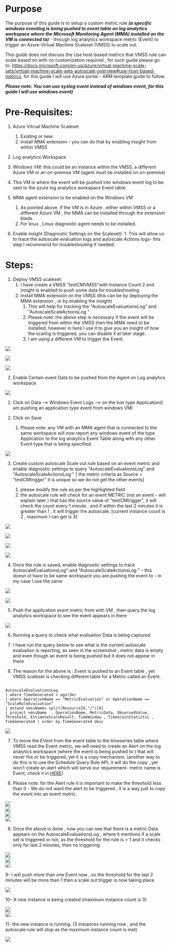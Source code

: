 # Purpose
The purpose of this guide is to setup a custom metric rule **_(a specific windows eventlog is being pushed to event table on log analytics workspace where the Microsoft Monitoring Agent (MMA) installed on the VM is connected to)_** - through log analytics workspace metric (Event) to trigger an Azure Virtual Machine Scaleset (VMSS) to scale out.

This guide does not discuss the Use host-based metrics that VMSS rule can scale based on with no customization required , for such guide please go to:  https://docs.microsoft.com/en-us/azure/virtual-machine-scale-sets/virtual-machine-scale-sets-autoscale-overview#use-host-based-metrics, for this guide I will use Azure portal - ARM template guide to follow.

  **_Please note: You can use syslog event instead of windows event, for this guide I will use windows event)_**
  
  # Pre-Requisites:
  
  1. Azure Vitrual Machine Scaleset
     1. Existing or new
     2. Install MMA extension - you can do that by enabling insight from within VMSS
    
  2. Log analytics Workspace
  
  3. Windows VM: this could be an instance within the VMSS, a different Azure VM or an on-premise VM (agent must be installed on on-premise)
   1. This VM is where the event will be pushed into windows event log to be sent to the azure log analytics workspace Event table.
  
  4. MMA agent extension to be enabled on the Windows VM
     1. As pointed above, if the VM is in Azure , either within VMSS or a different Azure VM , the MMA can be installed through the extension blade.
     2. For linux , Linux diagnostic agent needs to be installed.
     
  5. Enable insight (Diagnostic Settings on the Scaleset):
    1. This will allow us to trace the autoscale evaluation logs and autoscale Actions logs- this step I recommend for troubleshooting if needed.
    

# Steps:

1. Deploy VMSS scaleset:
   1. I have create a VMSS "testCMVMSS"with Instance Count 2 and insight is enabled to push some data for troubleshooting
   2. Install MMA extension on the VMSS (this can be by deploying the MMA extension , or by enabling the insight)
      1. This will help for tracking the "AutoscaleEvaluationsLog" and "AutoscaleScaleActionsLog " 
      2. Please note: the above step is necessary if the event will be triggered from within the VMSS then the MMA need to be installed, however in here I use it to give you an insight of how the scaling is triggered, you can disable it at later stage.
      3. I am using a different VM to trigger the Event.
      
<img src="images/testcmvmss.PNG"/><br>

<img src="images/enableinsightVMSS.PNG" /><br>

<img src="images/extensionistalled.PNG" /><br>
      

2. Enable Certain event Data to be pushed from the Agent on Log analytics workspace
  <img src="images/advancedsettings.PNG" />
  
   1. Click on Data --> Windows Event Logs --> on the box type Application(I am pushing an application type event from windows VM)
   
   2. Click on Save
      1. Please note: any VM with an MMA agent that is connected to the same workspace will now report any windows event of the type Application to the log analytics Event Table along with any other Event type that is being specified.
<img src="images/eventtype.PNG" />

3. Create custom autoscale Scale out rule based on an event metric and enable diagnostic settings to query "AutoscaleEvaluationsLog" and "AutoscaleScaleActionsLog "  [ the metric criteria as Source = "testCMtrigger" it is unique so we do not get the other events]

    1. please modify the rule as per the highlighted field
    2. the autoscale rule will check for an event METRIC (not an event - will explain later ) that has the source value of "testCMtrigger", it will check the count every 1 minute , and if within the last 2 minutes it is greater than 1 , it will trigger the autoscale. [current instance count is 2 , maximum I can get is 3]
  
<img src="images/createcustomScaleoutarule.PNG" /><br>

<img src="images/rule1.PNG" /><br>

<img src="images/rule2.PNG" /><br>

<img src="images/rule3.PNG" /><br>


4. Once the rule is saved, enable diagnostic settings to track AutoscaleEvaluationsLog" and "AutoscaleScaleActionsLog " - this doesn ot have to be same workspace you are pushing the event to - in my case I use the same


<img src="images/diagnosticsettings1.PNG" /><br>

<img src="images/diagset2.PNG" /><br>

5. Push the application event metric from with VM , then query the log analytics workspace to see the event appears in there

<img src="images/pushevent.PNG" /><br>

6. Running a query to check what evaluation Data is being captured.

  1. I have run the query below to see what is the current autoscale evaluation is reporting, as seen in the screenshot , metric data is empty and even though an event is being pushed but it does not appear in there 
  
  2. The reason for the above is : Event is pushed to an Event table , yet VMSS  scaleset is checking different table for a Metric called an Event.

``` Kusto Query

AutoscaleEvaluationsLog
| where TimeGenerated > ago(3m)
| where OperationName == "MetricEvaluation" or OperationName == "ScaleRuleEvaluation" 
| extend vmssName= split(ResourceId,"/")[8]
| project vmssName  , OperationName, MetricData, ObservedValue, Threshold, EstimateScaleResult, TimeWindow , TimeGrainStatistic , TimeGenerated | order by TimeGenerated desc

``` 
<img src="images/logcapture1.PNG" /><br>

7. To move the EVent from the event table to the timeseries table where VMSS read the Event metric, we will need to create an Alert on the log analytics workspace (where the event is being pushed to ) that will never fire or be triggered, yet it is a copy mechanism. (another way to do this is to use the Schedule Query Rule API, it will do the copy , yet won't create an alert which will serve our requirement- metric name is Event, check it in [HERE](https://docs.microsoft.com/en-us/rest/api/monitor/scheduledqueryrules/createorupdate#create-or-update-rule---logtometricaction))


  1. Please note: for the Alert rule it is important to make the threshold less than 0 - We do not want the alert to be triggered , it is a way just to copy the event into an event metric.
  

<img src="images/alert1.PNG" /><br>
<img src="images/alert2.PNG" /><br>
<img src="images/alert3.PNG" /><br>
<img src="images/alert4.PNG" /><br>


8. Once the above is done , now you can see that there is a metric Data appears on the AutoscaleEvaluationsLog , where it mentions if a scale set is triggered or not, as the threshold for the rule is > 1 and it checks only for last 2 minutes, then no triggering 

<img src="images/scalerule1.PNG" /><br>
<img src="images/logcapture2.PNG" /><br>
<img src="images/logcapture3.PNG" /><br>


9- I will push more than one Event now , so the threshold for the last 2 minutes will be more than 1 then a scale out trigger is now taking place

<img src="images/logcapturetriggered.PNG" /><br>

10- A new instance is being created (maximum instance count is 3)

<img src="images/instancecreation.PNG" /><br>
<img src="images/instancecreation1.PNG" /><br>

11- the new instance is running. (3 instances running now , and the autoscale rule will stop as the maximum instance count is met)

<img src="images/instancecreated.PNG" /><br>




